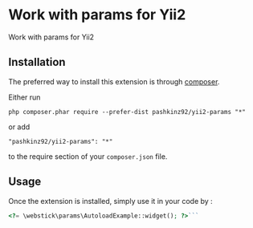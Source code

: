 Work with params for Yii2
=========================
Work with params for Yii2

Installation
------------

The preferred way to install this extension is through [composer](http://getcomposer.org/download/).

Either run

```
php composer.phar require --prefer-dist pashkinz92/yii2-params "*"
```

or add

```
"pashkinz92/yii2-params": "*"
```

to the require section of your `composer.json` file.


Usage
-----

Once the extension is installed, simply use it in your code by  :

```php
<?= \webstick\params\AutoloadExample::widget(); ?>```